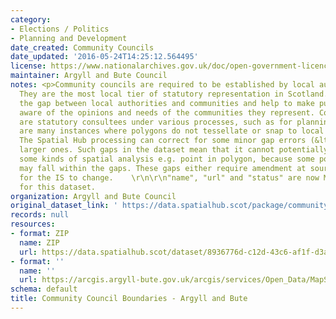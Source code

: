 ```yaml
---
category:
- Elections / Politics
- Planning and Development
date_created: Community Councils
date_updated: '2016-05-24T14:25:12.564495'
license: https://www.nationalarchives.gov.uk/doc/open-government-licence/version/3/
maintainer: Argyll and Bute Council
notes: <p>Community councils are required to be established by local authorities.
  They are the most local tier of statutory representation in Scotland. They bridge
  the gap between local authorities and communities and help to make public bodies
  aware of the opinions and needs of the communities they represent. Community councils
  are statutory consultees under various processes, such as for planning applications.\r\n\r\nThere
  are many instances where polygons do not tessellate or snap to local authority boundaries.
  The Spatial Hub processing can correct for some minor gap errors (&lt;5m) but not
  larger ones. Such gaps in the dataset mean that it cannot potentially be used for
  some kinds of spatial analysis e.g. point in polygon, because some point locations
  may fall within the gaps. These gaps either require amendment at source or approval
  for the IS to change.    \r\n\r\n"name", "url" and "status" are now MANDATORY fields
  for this dataset.                                                                                                                                                                                                                                                                                                                                                                                                                                                                                                                                                                                                                                                                                                                                                                                                                                                                                                                                                                                                                                                                                                                                                                                                                                                                                                                                                                                                                                                                                                                                                                                                                           </p>
organization: Argyll and Bute Council
original_dataset_link: ' https://data.spatialhub.scot/package/community_council_boundaries-ab'
records: null
resources:
- format: ZIP
  name: ZIP
  url: https://data.spatialhub.scot/dataset/8936776d-c12d-43c6-af1f-d3a66224f844/resource/350578b2-96c3-48a0-ba68-49e4ece0751d/download/communitycouncil.zip
- format: ''
  name: ''
  url: https://arcgis.argyll-bute.gov.uk/arcgis/services/Open_Data/MapServer/WFSServer?request=GetCapabilities&service=WFS
schema: default
title: Community Council Boundaries - Argyll and Bute
---
```

